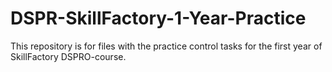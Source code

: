 # DSPR-SkillFactory-1-Year-Practice
This repository is for files with the practice control tasks for the first year of SkillFactory DSPRO-course. 

